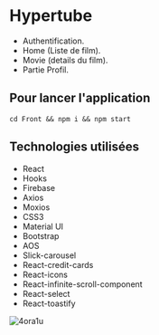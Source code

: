 # Hypertube
- Authentification.
- Home (Liste de film).
- Movie (details du film).
- Partie Profil.

## Pour lancer l'application
`cd Front && npm i && npm start`  

## Technologies utilisées
* React
* Hooks
* Firebase
* Axios
* Moxios
* CSS3
* Material UI
* Bootstrap
* AOS
* Slick-carousel
* React-credit-cards
* React-icons
* React-infinite-scroll-component
* React-select
* React-toastify


![4ora1u](https://user-images.githubusercontent.com/57210516/101014781-b3897b00-3566-11eb-8f48-98daa7993174.gif)

